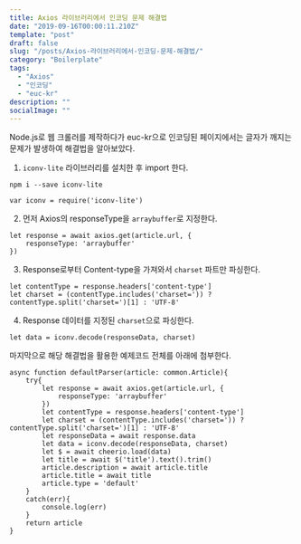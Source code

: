 ```yaml
---
title: Axios 라이브러리에서 인코딩 문제 해결법
date: "2019-09-16T00:00:11.210Z"
template: "post"
draft: false
slug: "/posts/Axios-라이브러리에서-인코딩-문제-해결법/"
category: "Boilerplate"
tags:
  - "Axios"
  - "인코딩"
  - "euc-kr"
description: ""
socialImage: ""
---
```


Node.js로 웹 크롤러를 제작하다가 euc-kr으로 인코딩된 페이지에서는 글자가 깨지는 문제가 발생하여 해결법을 알아보았다.

1. `iconv-lite` 라이브러리를 설치한 후 import 한다.
```
npm i --save iconv-lite
```
```
var iconv = require('iconv-lite')
```

2. 먼저 Axios의 responseType을 `arraybuffer`로 지정한다.
```
let response = await axios.get(article.url, {
    responseType: 'arraybuffer'
})
```

3. Response로부터 Content-type을 가져와서 `charset` 파트만 파싱한다.
```
let contentType = response.headers['content-type']
let charset = (contentType.includes('charset=')) ?              contentType.split('charset=')[1] : 'UTF-8'
```

4. Response 데이터를 지정된 `charset`으로 파싱한다.
```
let data = iconv.decode(responseData, charset)
```

마지막으로 해당 해결법을 활용한 예제코드 전체를 아래에 첨부한다.
```
async function defaultParser(article: common.Article){
    try{
        let response = await axios.get(article.url, {
            responseType: 'arraybuffer'
        })
        let contentType = response.headers['content-type']
        let charset = (contentType.includes('charset=')) ? contentType.split('charset=')[1] : 'UTF-8'
        let responseData = await response.data
        let data = iconv.decode(responseData, charset)
        let $ = await cheerio.load(data)
        let title = await $('title').text().trim()
        article.description = await article.title
        article.title = await title
        article.type = 'default'
    }
    catch(err){ 
        console.log(err)
    }
    return article
}
```